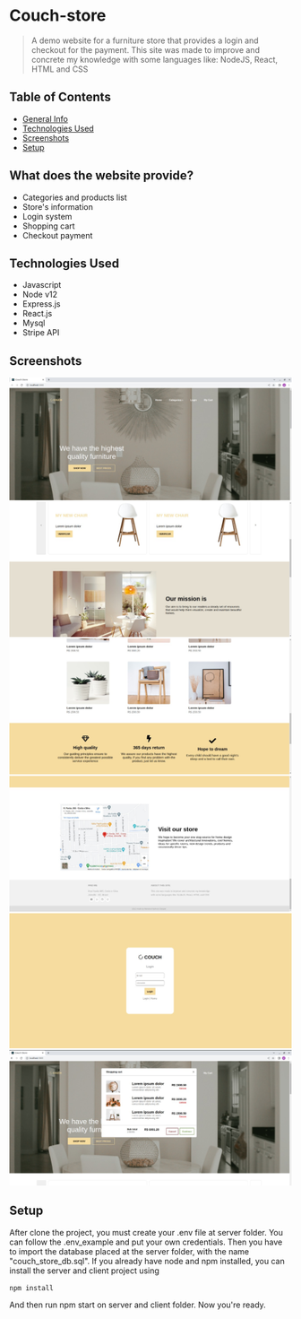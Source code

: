 # Couch-store
> A demo website for a furniture store that provides a login and checkout for the payment. This site was made to improve and concrete my knowledge
with some languages like: NodeJS, React, HTML and CSS

## Table of Contents
* [General Info](#general-information)
* [Technologies Used](#technologies-used)
* [Screenshots](#screenshots)
* [Setup](#setup)

## What does the website provide?
- Categories and products list
- Store's information
- Login system
- Shopping cart
- Checkout payment

## Technologies Used
- Javascript
- Node v12
- Express.js
- React.js
- Mysql
- Stripe API

## Screenshots
![home](./client/public/img/1.jpeg)
![home_2](./client/public/img/2.jpeg)
![home_3](./client/public/img/3.jpeg)
![home_4](./client/public/img/4.jpeg)
![home_5](./client/public/img/5.jpeg)
![home_6](./client/public/img/6.jpeg)

## Setup
After clone the project, you must create your .env file at server folder. You can follow the .env_example and put your own credentials.
Then you have to import the database placed at the server folder, with the name "couch_store_db.sql".
If you already have node and npm installed, you can install the server and client project using 

    npm install

And then run npm start on server and client folder.
Now you're ready.
